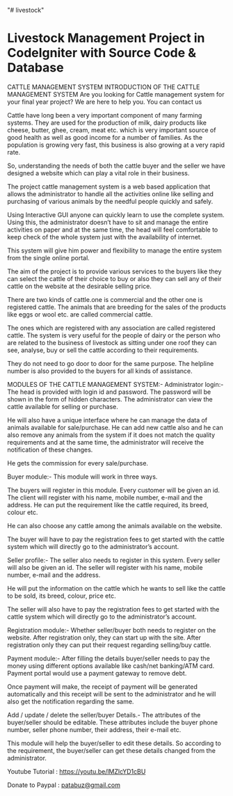 "# livestock" 


Livestock Management Project in CodeIgniter with Source Code & Database
=============================================================

CATTLE MANAGEMENT SYSTEM
INTRODUCTION OF THE CATTLE MANAGEMENT SYSTEM
Are you looking for Cattle management system for your final year project? We are here to help you. You can contact us 

Cattle have long been a very important component of many farming systems. They are used for the production of milk, dairy products like cheese, butter, ghee, cream, meat etc. which is very important source of good health as well as good income for a number of families. As the population is growing very fast, this business is also growing at a very rapid rate.

So, understanding the needs of both the cattle buyer and the seller we have designed a website which can play a vital role in their business.

The project cattle management system is a web based application that allows the administrator to handle all the activities online like selling and purchasing of various animals by the needful people quickly and safely.

Using Interactive GUI anyone can quickly learn to use the complete system. Using this, the administrator doesn’t have to sit and manage the entire activities on paper and at the same time, the head will feel comfortable to keep check of the whole system just with the availability of internet.

This system will give him power and flexibility to manage the entire system from the single online portal.

The aim of the project is to provide various services to the buyers like they can select the cattle of their choice to buy or also they can sell any of their cattle on the website at the desirable selling price.

There are two kinds of cattle.one is commercial and the other one is registered cattle. The animals that are breeding for the sales of the products like eggs or wool etc. are called commercial cattle.

The ones which are registered with any association are called registered cattle. The system is very useful for the people of dairy or the person who are related to the business of livestock as sitting under one roof they can see, analyse, buy or sell the cattle according to their requirements.

They do not need to go door to door for the same purpose. The helpline number is also provided to the buyers for all kinds of assistance.

MODULES OF THE CATTLE MANAGEMENT SYSTEM:-
Administrator login:-
The head is provided with login id and password. The password will be shown in the form of hidden characters. The administrator can view the cattle available for selling or purchase.

He will also have a unique interface where he can manage the data of animals available for sale/purchase. He can add new cattle also and he can also remove any animals from the system if it does not match the quality requirements and at the same time, the administrator will receive the notification of these changes.

He gets the commission for every sale/purchase.

Buyer module:-
This module will work in three ways.

The buyers will register in this module. Every customer will be given an id. The client will register with his name, mobile number, e-mail and the address. He can put the requirement like the cattle required, its breed, colour etc.

He can also choose any cattle among the animals available on the website.

The buyer will have to pay the registration fees to get started with the cattle system which will directly go to the administrator’s account.

Seller profile:-
The seller also needs to register in this system. Every seller will also be given an id. The seller will register with his name, mobile number, e-mail and the address.

He will put the information on the cattle which he wants to sell like the cattle to be sold, its breed, colour, price etc.

The seller will also have to pay the registration fees to get started with the cattle system which will directly go to the administrator’s account.

Registration module:-
Whether seller/buyer both needs to register on the website. After registration only, they can start up with the site. After registration only they can put their request regarding selling/buy cattle.

Payment module:-
After filling the details buyer/seller needs to pay the money using different options available like cash/net banking/ATM card. Payment portal would use a payment gateway to remove debt.

Once payment will make, the receipt of payment will be generated automatically and this receipt will be sent to the administrator and he will also get the notification regarding the same.

Add / update / delete the seller/buyer Details.-
The attributes of the buyer/seller should be editable. These attributes include the buyer phone number, seller phone number, their address, their e-mail etc.

This module will help the buyer/seller to edit these details. So according to the requirement, the buyer/seller can get these details changed from the administrator.



Youtube Tutorial : https://youtu.be/lMZlcYD1cBU


Donate to Paypal : patabuz@gmail.com
